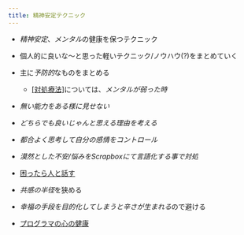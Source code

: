 ```yaml
---
title: 精神安定テクニック
---
```


* *精神安定*、*メンタル*の健康を保つテクニック

* 個人的に良いな〜と思った軽いテクニック/ノウハウ(?)をまとめていく

* 主に*予防的*なものをまとめる
  
  * [\[対処療法\]](?)については、*メンタルが弱った時*
* *無い能力をある様に見せない*

* *どちらでも良いじゃんと思える理由を考える*

* *都合よく思考して自分の感情をコントロール*

* *漠然とした不安/悩みをScrapboxにて言語化する事で対処*

* [困ったら人と話す](%E5%9B%B0%E3%81%A3%E3%81%9F%E3%82%89%E4%BA%BA%E3%81%A8%E8%A9%B1%E3%81%99.md)

* *共感の半径*を狭める

* *幸福の手段を目的化してしまうと辛さが生まれる*ので避ける

* [プログラマの心の健康](https://www.hyuki.com/kokoro/)
